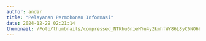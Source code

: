 ```yaml
---
author: andar
title: "Pelayanan Permohonan Informasi"
date: 2024-12-29 02:21:14
thumbnail: /Foto/thumbnails/compressed_NTKhu6nieHYu4yZkmhfWY86L8yC6NO6b8yRYg9iQ.jpg
---
```

